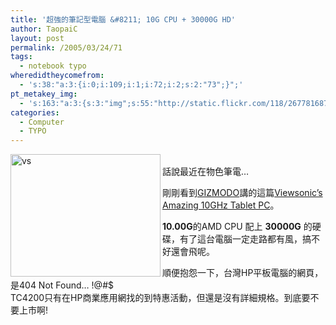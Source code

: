 ```yaml
---
title: '超強的筆記型電腦 &#8211; 10G CPU + 30000G HD'
author: TaopaiC
layout: post
permalink: /2005/03/24/71
tags:
  - notebook typo
wheredidtheycomefrom:
  - 's:38:"a:3:{i:0;i:109;i:1;i:72;i:2;s:2:"73";}";'
pt_metakey_img:
  - 's:163:"a:3:{s:3:"img";s:55:"http://static.flickr.com/118/267781687_4a09530498_m.jpg";s:3:"alt";s:2:"vs";s:3:"url";s:47:"http://www.flickr.com/photos/taopaic/267781687/";}";'
categories:
  - Computer
  - TYPO
---
```

[<img src="http://static.flickr.com/118/267781687_4a09530498_m.jpg" width="240" height="196" alt="vs" align="left" />][1]  
話說最近在物色筆電&#8230;

剛剛看到[GIZMODO][2]講的這篇[Viewsonic’s Amazing 10GHz Tablet PC][3]。

**10.00G**的AMD CPU 配上 **30000G** 的硬碟，有了這台電腦一定走路都有風，搞不好還會飛呢。

順便抱怨一下，台灣HP平板電腦的網頁，是404 Not Found&#8230; !@#$  
TC4200只有在HP商業應用網找的到特惠活動，但還是沒有詳細規格。到底要不要上市啊!

 [1]: http://www.flickr.com/photos/taopaic/267781687/ "Photo Sharing"
 [2]: http://www.gizmodo.com
 [3]: http://www.gizmodo.com/gadgets/laptops-pcs/viewsonics-amazing-10ghz-tablet-pc-036908.php